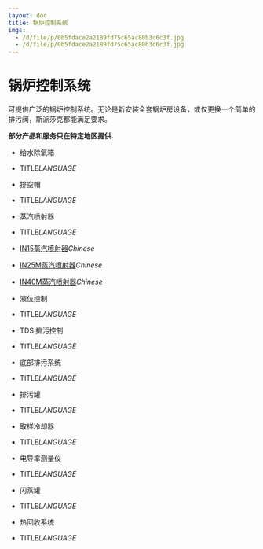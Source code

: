 ```yaml
---
layout: doc
title: 锅炉控制系统
imgs:
  - /d/file/p/0b5fdace2a2189fd75c65ac80b3c6c3f.jpg
  - /d/file/p/0b5fdace2a2189fd75c65ac80b3c6c3f.jpg
---
```


# 锅炉控制系统

可提供广泛的锅炉控制系统。无论是新安装全套锅炉房设备，或仅更换一个简单的排污阀，斯派莎克都能满足要求。

**部分产品和服务只在特定地区提供.**

- 给水除氧箱

- TITLE*LANGUAGE*

- 排空帽

- TITLE*LANGUAGE*

- 蒸汽喷射器

- TITLE*LANGUAGE*
- [IN15蒸汽喷射器](/steam-injectors/IN15.html 'IN15蒸汽喷射器')_Chinese_
- [IN25M蒸汽喷射器](/steam-injectors/IN25M.html 'IN25M蒸汽喷射器')_Chinese_
- [IN40M蒸汽喷射器](/steam-injectors/IN40M.html 'IN40M蒸汽喷射器')_Chinese_

- 液位控制

- TITLE*LANGUAGE*

- TDS 排污控制

- TITLE*LANGUAGE*

- 底部排污系统

- TITLE*LANGUAGE*

- 排污罐

- TITLE*LANGUAGE*

- 取样冷却器

- TITLE*LANGUAGE*

- 电导率测量仪

- TITLE*LANGUAGE*

- 闪蒸罐

- TITLE*LANGUAGE*

- 热回收系统

- TITLE*LANGUAGE*
